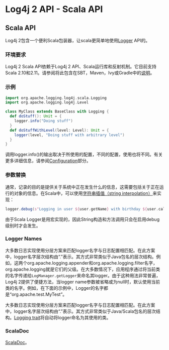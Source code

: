 # Log4j 2 API - Scala API

## Scala API

Log4j 2包含一个便利Scala包装器，让scala更简单地使用[Logger](https://logging.apache.org/log4j/2.x/log4j-api/apidocs/org/apache/logging/log4j/Logger.html) API的。

### 环境要求

Log4j 2 Scala API依赖于Log4j 2 API、Scala运行库和反射机制。它目前支持Scala 2.10和2.11。请参阅将此包含在SBT，Maven，Ivy或Gradle中的[说明](https://logging.apache.org/log4j/2.x/maven-artifacts.html#Scala_API)。

### 示例

```scala
import org.apache.logging.log4j.scala.Logging
import org.apache.logging.log4j.Level

class MyClass extends BaseClass with Logging {
  def doStuff(): Unit = {
    logger.info("Doing stuff")
  }
  def doStuffWithLevel(level: Level): Unit = {
    logger(level, "Doing stuff with arbitrary level")
  }
}
```

调用logger.info()的输出取决于所使用的配置，不同的配置，使用也将不同。有关更多详细信息，请参阅[Configuration](./configuration.md)部分。

### 参数替换

通常，记录的目的是提供关于系统中正在发生什么的信息，这需要包括关于正在运行的对象的信息。在Scala中，可以使用[字符串插值（string interpolation）](http://docs.scala-lang.org/overviews/core/string-interpolation.html)来实现：

```scala
logger.debug(s"Logging in user ${user.getName} with birthday ${user.calcBirthday}")
```

由于Scala Logger是用宏实现的，因此String构造和方法调用只会在启用debug级别时才会发生。

### Logger Names

大多数日志实现使用分层方案来匹配logger名字与日志配置相匹配。在此方案中，logger名字层次结构由“.”表示。其方式非常类似于Java包名的层次结构。例如，这两个org.apache.logging.appender和org.apache.logging.filter名字，org.apache.logging就是它们的父级。在大多数情况下，应用程序通过将当前类的名字传递给`LogManager.getLogger`来命名其logger。由于这种用法非常普遍，Log4j 2提供了便捷方法，当logger name参数被省略或为null时，默认使用当前类的名字。例如，在下面的示例中，Logger的名字都是“org.apache.test.MyTest”。

大多数日志实现使用分层方案来匹配logger名字与日志配置相匹配。在此方案中，logger名字层次结构由“.”表示。其方式非常类似于Java/Scala包名的层次结构。[Logging trait](https://logging.apache.org/log4j/2.x/log4j-api-scala_2.11/scaladocs/index.html#org.apache.logging.log4j.scala.Logging)将自动将logger命名为其使用的类。

### ScalaDoc

[ScalaDoc](https://logging.apache.org/log4j/2.x/log4j-api-scala_2.11/scaladocs/index.html#org.apache.logging.log4j.scala.package)。
